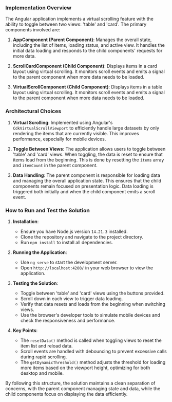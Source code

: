 ### **Implementation Overview**

The Angular application implements a virtual scrolling feature with the ability to toggle between two views: 'table' and 'card'. The primary components involved are:

1. **AppComponent (Parent Component)**: Manages the overall state, including the list of items, loading status, and active view. It handles the initial data loading and responds to the child components' requests for more data.

2. **ScrollCardComponent (Child Component)**: Displays items in a card layout using virtual scrolling. It monitors scroll events and emits a signal to the parent component when more data needs to be loaded.

3. **VirtualScrollComponent (Child Component)**: Displays items in a table layout using virtual scrolling. It monitors scroll events and emits a signal to the parent component when more data needs to be loaded.

### **Architectural Choices**

1. **Virtual Scrolling**: Implemented using Angular's `CdkVirtualScrollViewport` to efficiently handle large datasets by only rendering the items that are currently visible. This improves performance, especially for mobile devices.

2. **Toggle Between Views**: The application allows users to toggle between 'table' and 'card' views. When toggling, the data is reset to ensure that items load from the beginning. This is done by resetting the `items` array and `itemCount` in the parent component.

3. **Data Handling**: The parent component is responsible for loading data and managing the overall application state. This ensures that the child components remain focused on presentation logic. Data loading is triggered both initially and when the child component emits a scroll event.

### **How to Run and Test the Solution**

1. **Installation**:
   - Ensure you have Node.js version `14.21.3` installed.
   - Clone the repository and navigate to the project directory.
   - Run `npm install` to install all dependencies.

2. **Running the Application**:
   - Use `ng serve` to start the development server.
   - Open `http://localhost:4200/` in your web browser to view the application.

3. **Testing the Solution**:
   - Toggle between 'table' and 'card' views using the buttons provided.
   - Scroll down in each view to trigger data loading.
   - Verify that data resets and loads from the beginning when switching views.
   - Use the browser's developer tools to simulate mobile devices and check the responsiveness and performance.

4. **Key Points**:
   - The `resetData()` method is called when toggling views to reset the item list and reload data.
   - Scroll events are handled with debouncing to prevent excessive calls during rapid scrolling.
   - The `getDynamicThreshold()` method adjusts the threshold for loading more items based on the viewport height, optimizing for both desktop and mobile.

By following this structure, the solution maintains a clean separation of concerns, with the parent component managing state and data, while the child components focus on displaying the data efficiently.